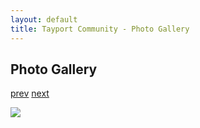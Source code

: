 ```yaml
---
layout: default
title: Tayport Community - Photo Gallery
---
```

## Photo Gallery

[prev](http://tayport.org.uk/photo/128) [next](http://tayport.org.uk/photo/130)

![ ](http://tayport.org.uk/media/129.jpg " ")

